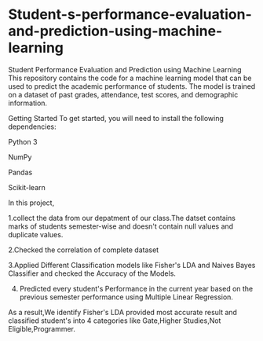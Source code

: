 # Student-s-performance-evaluation-and-prediction-using-machine-learning

Student Performance Evaluation and Prediction using Machine Learning
This repository contains the code for a machine learning model that can be used to predict the academic performance of students. The model is trained on a dataset of past grades, attendance, test scores, and demographic information.

Getting Started
To get started, you will need to install the following dependencies:

Python 3

NumPy

Pandas

Scikit-learn

In this project,


1.collect the data from our depatment of our class.The datset contains marks of students semester-wise and doesn't contain null values and duplicate values.


2.Checked the correlation of complete dataset


3.Applied Different Classification models like Fisher's LDA and Naives Bayes Classifier and checked the Accuracy of the Models.


4. Predicted every student's Performance in the current year based on the previous semester performance using Multiple Linear Regression.


As a result,We identify Fisher's LDA provided most accurate result and classified student's into 4 categories like Gate,Higher Studies,Not Eligible,Programmer.
